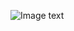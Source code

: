 ![Image text](https://github.com/piratainformatico2/passWordFusk/blob/main/Screenshot_20210904-201429.png)
